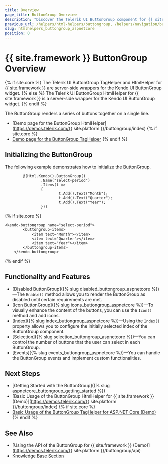 ```yaml
---
title: Overview
page_title: ButtonGroup Overview
description: "Discover the Telerik UI ButtonGroup component for {{ site.framework }} that provides features like Icons, two selection modes, and numerous built-in configuration options."
previous_url: /helpers/html-helpers/buttongroup, /helpers/navigation/buttongroup/overview
slug: htmlhelpers_buttongroup_aspnetcore
position: 0
---
```


# {{ site.framework }} ButtonGroup Overview

{% if site.core %}
The Telerik UI ButtonGroup TagHelper and HtmlHelper for {{ site.framework }} are server-side wrappers for the Kendo UI ButtonGroup widget.
{% else %}
The Telerik UI ButtonGroup HtmlHelper for {{ site.framework }} is a server-side wrapper for the Kendo UI ButtonGroup widget.
{% endif %}

The ButtonGroup renders a series of buttons together on a single line.

* [Demo page for the ButtonGroup HtmlHelper](https://demos.telerik.com/{{ site.platform }}/buttongroup/index)
{% if site.core %}
* [Demo page for the ButtonGroup TagHelper](https://demos.telerik.com/aspnet-core/buttongroup/tag-helper)
{% endif %}

## Initializing the ButtonGroup

The following example demonstrates how to initialize the ButtonGroup.

```HtmlHelper
        @(Html.Kendo().ButtonGroup()
                .Name("select-period")
                .Items(t =>
                {
                        t.Add().Text("Month");
                        t.Add().Text("Quarter");
                        t.Add().Text("Year");
                }))
```
{% if site.core %}
```TagHelper
<kendo-buttongroup name="select-period">
        <buttongroup-items>
            <item text="Month"></item>
            <item text="Quarter"></item>
            <item text="Year"></item>
        </buttongroup-items>
    </kendo-buttongroup>
```
{% endif %}


## Functionality and Features

* [Disabled ButtonGroup]({% slug disabled_buttongroup_aspnetcore %})&mdash;The `Enable()` method allows you to render the ButtonGroup as disabled until certain requirements are met.
* [Icon ButtonGroup]({% slug icons_buttongroup_aspnetcore %})&mdash;To visually enhance the content of the buttons, you can use the `Icon()` method and add icons.
* [Index]({% slug index_buttongroup_aspnetcore %})&mdash;Using the `Index()` property allows you to configure the initially selected index of the ButtonGroup component.
* [Selection]({% slug selection_buttongroup_aspnetcore %})&mdash;You can control the number of buttons that the user can select in each ButtonGroup.
* [Events]({% slug events_buttongroup_aspnetcore %})&mdash;You can handle the ButtonGroup events and implement custom functionalities.

## Next Steps

* [Getting Started with the ButtonGroup]({% slug aspnetcore_buttongroup_getting_started %})
* [Basic Usage of the ButtonGroup HtmlHelper for {{ site.framework }} (Demo)](https://demos.telerik.com/{{ site.platform }}/buttongroup/index)
{% if site.core %}
* [Basic Usage of the ButtonGroup TagHelper for ASP.NET Core (Demo)](https://demos.telerik.com/aspnet-core/buttongroup/tag-helper)
{% endif %}

## See Also

* [Using the API of the ButtonGroup for {{ site.framework }} (Demo)](https://demos.telerik.com/{{ site.platform }}/buttongroup/api)
* [Knowledge Base Section](/knowledge-base)
